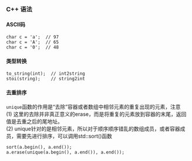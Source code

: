 ### C++ 语法

 #### ASCII码
 ```
 char c = 'a';  // 97
 char c = 'A';  // 65
 char c = '0';  // 48
 ```
 
#### 类型转换
```
to_string(int);  // int2string
stoi(string);    // string2int
```

#### 去重排序

`unique`函数的作用是“去除”容器或者数组中相邻元素的重复出现的元素，注意  
(1) 这里的去除并非真正意义的erase，而是将重复的元素放到容器的末尾，返回值是去重之后的尾地址。   
(2) unique针对的是相邻元素，所以对于顺序顺序错乱的数组成员，或者容器成员，需要先进行排序，可以调用std::sort()函数
```
sort(a.begin(), a.end());
a.erase(unique(a.begin(), a.end()), a.end());
```
